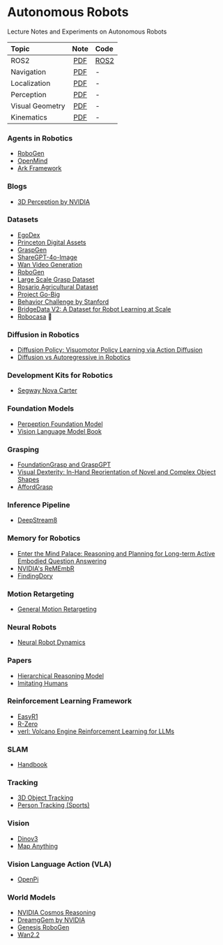 # Autonomous Robots

Lecture Notes and Experiments on Autonomous Robots

| **Topic** | **Note** | **Code** |
| :--- | :---: | :--- |
| ROS2 | [PDF](https://drive.google.com/file/d/1LaWyp9g2lKIGXSB5wsFIJdPkhkGgJtfK/view?usp=sharing) | [ROS2](ros2) |
| Navigation | [PDF](https://drive.google.com/file/d/1UzeNSkWWHATLXmAEcyfabvVfhwmRMu5V/view?usp=sharing) | - |
| Localization | [PDF](https://drive.google.com/file/d/1nyhgjG2B07__5PhBgBXe9yiMRfqCk8Bm/view?usp=sharing) | - |
| Perception | [PDF](https://drive.google.com/file/d/1tZcBpqq-5jJ2vID9ryoN6sflCSZ9sJsk/view?usp=sharing) | - |
| Visual Geometry | [PDF](https://drive.google.com/file/d/1mW31Csyx3tbVoknNvRaBG17z1x5YXhbv/view?usp=sharing) | - | 
| Kinematics | [PDF](https://drive.google.com/file/d/1BGR3RCgn05K2cvbFuy3s8DrGYGJIbtZS/view?usp=sharing) | - |


### Agents in Robotics

- [RoboGen](https://github.com/Genesis-Embodied-AI/RoboGen)
- [OpenMind](https://openmind.org/)
- [Ark Framework](https://github.com/Robotics-Ark/ark_framework)



### Blogs
- [3D Perception by NVIDIA](https://developer.nvidia.com/blog/r2d2-building-ai-based-3d-robot-perception-and-mapping-with-nvidia-research/)

  
### Datasets

- [EgoDex](https://arxiv.org/pdf/2505.11709)
- [Princeton Digital Assets](https://princeton-vl.github.io/infinigen-sim/)
- [GraspGen](https://graspgen.github.io/)
- [ShareGPT-4o-Image](https://github.com/FreedomIntelligence/ShareGPT-4o-Image)
- [Wan Video Generation](https://github.com/Wan-Video/Wan2.2?tab=readme-ov-file)
- [RoboGen](https://arxiv.org/pdf/2311.01455)
- [Large Scale Grasp Dataset](https://research.nvidia.com/publication/2021-05_acronym-large-scale-grasp-dataset-based-simulation)
- [Rosario Agricultural Dataset](https://cifasis.github.io/rosariov2/)
- [Project Go-Big](https://www.figure.ai/news/project-go-big)
- [Behavior Challenge by Stanford](https://behavior.stanford.edu/index.html)
- [BridgeData V2: A Dataset for Robot Learning at Scale](https://rail-berkeley.github.io/bridgedata/)
- [Robocasa](https://robocasa.ai/) :star2:


### Diffusion in Robotics

- [Diffusion Policy: Visuomotor Policy Learning via Action Diffusion](https://arxiv.org/pdf/2303.04137)
- [Diffusion vs Autoregressive in Robotics](https://blog.ml.cmu.edu/2025/09/22/diffusion-beats-autoregressive-in-data-constrained-settings/)

### Development Kits for Robotics

- [Segway Nova Carter](https://robotics.segway.com/%20nova-carter/)


### Foundation Models

- [Perpeption Foundation Model](https://ai.meta.com/blog/meta-fair-updates-perception-localization-reasoning/)
- [Vision Language Model Book](https://books.google.com.ph/books?hl=en&lr=&id=EnqCEQAAQBAJ&oi=fnd&pg=PA228&ots=gd6NsKrxmc&sig=xrZ7-mB00G-w_QyRlAXGEhfLNAU&redir_esc=y#v=onepage&q&f=false)
  
### Grasping

- [FoundationGrasp and GraspGPT](https://github.com/mkt1412/GraspGPT_public)
- [Visual Dexterity: In-Hand Reorientation of Novel and Complex Object Shapes](https://taochenshh.github.io/projects/visual-dexterity)
- [AffordGrasp](https://arxiv.org/pdf/2503.00778)

### Inference Pipeline

- [DeepStream8](https://developer.nvidia.com/blog/build-a-real-time-visual-inspection-pipeline-with-nvidia-tao-6-and-nvidia-deepstream-8/)


### Memory for Robotics

- [Enter the Mind Palace: Reasoning and Planning for Long-term Active Embodied Question Answering](https://arxiv.org/pdf/2507.12846)
- [NVIDIA's ReMEmbR](https://nvidia-ai-iot.github.io/remembr)
- [FindingDory](https://arxiv.org/pdf/2506.15635)

### Motion Retargeting

- [General Motion Retargeting](https://github.com/YanjieZe/GMR)

### Neural Robots

- [Neural Robot Dynamics](https://arxiv.org/pdf/2508.15755)

### Papers

- [Hierarchical Reasoning Model](https://github.com/sapientinc/HRM/)
- [Imitating Humans](https://kimhanjung.github.io/UniSkill/)


### Reinforcement Learning Framework

- [EasyR1](https://github.com/hiyouga/EasyR1)
- [R-Zero](https://github.com/Chengsong-Huang/R-Zero)
- [verl: Volcano Engine Reinforcement Learning for LLMs](https://github.com/volcengine/verl)


### SLAM

- [Handbook](http://asrl.utias.utoronto.ca/~tdb/slam/)

### Tracking

- [3D Object Tracking](https://light.princeton.edu/publication/inverse-rendering-tracking/)
- [Person Tracking (Sports)](https://colab.research.google.com/github/roboflow-ai/notebooks/blob/main/notebooks/basketball-ai-how-to-detect-track-and-identify-basketball-players.ipynb)
  


### Vision

- [Dinov3](https://ai.meta.com/blog/dinov3-self-supervised-vision-model)
- [Map Anything](https://map-anything.github.io/)

### Vision Language Action (VLA)

- [OpenPi](https://github.com/Physical-Intelligence/openpi)

### World Models

- [NVIDIA Cosmos Reasoning](https://research.nvidia.com/labs/dir/cosmos-reason1/)
- [DreamgGem by NVIDIA](https://research.nvidia.com/labs/gear/dreamgen/)
- [Genesis RoboGen](https://github.com/Genesis-Embodied-AI/RoboGen)
- [Wan2.2](https://github.com/Wan-Video/Wan2.2)

